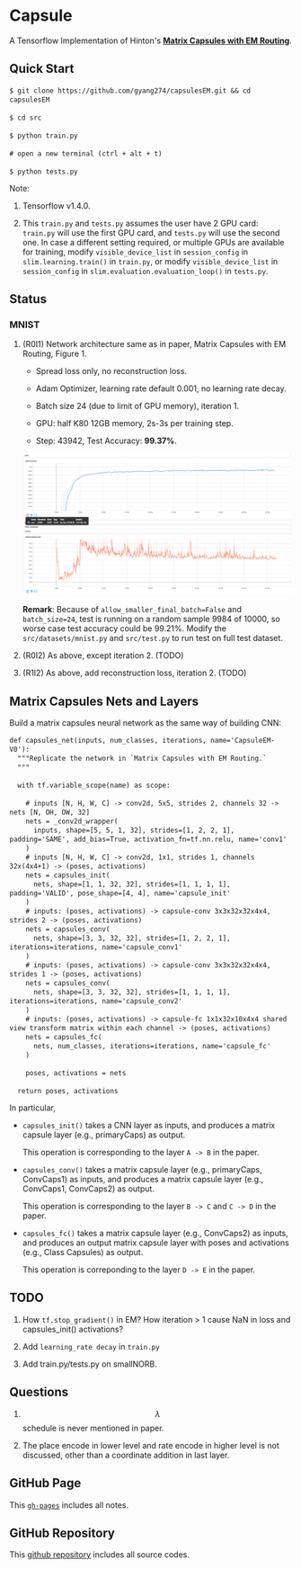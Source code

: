 # Capsule

A Tensorflow Implementation of Hinton's __[Matrix Capsules with EM Routing](https://openreview.net/pdf?id=HJWLfGWRb)__.

## Quick Start

```
$ git clone https://github.com/gyang274/capsulesEM.git && cd capsulesEM

$ cd src

$ python train.py

# open a new terminal (ctrl + alt + t)

$ python tests.py
```

Note: 

1. Tensorflow v1.4.0.

2. This `train.py` and `tests.py` assumes the user have 2 GPU card: `train.py` will use the first GPU card, and `tests.py` will use the second one. In case a different setting required, or multiple GPUs are available for training, modify `visible_device_list` in `session_config` in `slim.learning.train()` in `train.py`, or modify `visible_device_list` in `session_config` in `slim.evaluation.evaluation_loop()` in `tests.py`.

## Status

### MNIST

1. (R0I1) Network architecture same as in paper, Matrix Capsules with EM Routing, Figure 1.

    - Spread loss only, no reconstruction loss.
    
    - Adam Optimizer, learning rate default 0.001, no learning rate decay. 
    
    - Batch size 24 (due to limit of GPU memory), iteration 1. 
    
    - GPU: half K80 12GB memory, 2s-3s per training step.

    - Step: 43942, Test Accuracy: __99.37%__.

    ![Screenshot Tensorboard](doc/src/fig/capsulesEM-V0-R0I1-screenshot-eval-loss.png)
    
    __Remark__: Because of `allow_smaller_final_batch=False` and `batch_size=24`, test is running on a random sample 9984 of 10000, so worse case test accuracy could be 99.21%. Modify the `src/datasets/mnist.py` and `src/test.py` to run test on full test dataset.

1. (R0I2) As above, except iteration 2. (TODO)

1. (R1I2) As above, add reconstruction loss, iteration 2. (TODO)

## Matrix Capsules Nets and Layers

Build a matrix capsules neural network as the same way of building CNN:

```
def capsules_net(inputs, num_classes, iterations, name='CapsuleEM-V0'):
  """Replicate the network in `Matrix Capsules with EM Routing.`
  """

  with tf.variable_scope(name) as scope:

    # inputs [N, H, W, C] -> conv2d, 5x5, strides 2, channels 32 -> nets [N, OH, OW, 32]
    nets = _conv2d_wrapper(
      inputs, shape=[5, 5, 1, 32], strides=[1, 2, 2, 1], padding='SAME', add_bias=True, activation_fn=tf.nn.relu, name='conv1'
    )
    # inputs [N, H, W, C] -> conv2d, 1x1, strides 1, channels 32x(4x4+1) -> (poses, activations)
    nets = capsules_init(
      nets, shape=[1, 1, 32, 32], strides=[1, 1, 1, 1], padding='VALID', pose_shape=[4, 4], name='capsule_init'
    )
    # inputs: (poses, activations) -> capsule-conv 3x3x32x32x4x4, strides 2 -> (poses, activations)
    nets = capsules_conv(
      nets, shape=[3, 3, 32, 32], strides=[1, 2, 2, 1], iterations=iterations, name='capsule_conv1'
    )
    # inputs: (poses, activations) -> capsule-conv 3x3x32x32x4x4, strides 1 -> (poses, activations)
    nets = capsules_conv(
      nets, shape=[3, 3, 32, 32], strides=[1, 1, 1, 1], iterations=iterations, name='capsule_conv2'
    )
    # inputs: (poses, activations) -> capsule-fc 1x1x32x10x4x4 shared view transform matrix within each channel -> (poses, activations)
    nets = capsules_fc(
      nets, num_classes, iterations=iterations, name='capsule_fc'
    )

    poses, activations = nets

  return poses, activations
```

In particular,

- `capsules_init()` takes a CNN layer as inputs, and produces a matrix capsule layer (e.g., primaryCaps) as output. 

    This operation is corresponding to the layer `A -> B` in the paper.

- `capsules_conv()` takes a matrix capsule layer (e.g., primaryCaps, ConvCaps1) as inputs, and produces a matrix capsule layer (e.g., ConvCaps1, ConvCaps2) as output.

    This operation is corresponding to the layer `B -> C` and `C -> D` in the paper.
 
- `capsules_fc()` takes a matrix capsule layer (e.g., ConvCaps2) as inputs, and produces an output matrix capsule layer with poses and activations (e.g., Class Capsules) as output. 
    
    This operation is correponding to the layer `D -> E` in the paper. 

## TODO

1. How `tf.stop_gradient()` in EM? How iteration > 1 cause NaN in loss and capsules_init() activations?

1. Add `learning_rate decay` in `train.py`

1. Add train.py/tests.py on smallNORB.

## Questions

1. $$\lambda$$ schedule is never mentioned in paper.

1. The place encode in lower level and rate encode in higher level is not discussed, other than a coordinate addition in last layer.

## GitHub Page

This [`gh-pages`](https://gyang274.github.io/capsulesEM/) includes all notes.

## GitHub Repository

This [github repository](https://github.com/gyang274/capsulesEM) includes all source codes.
